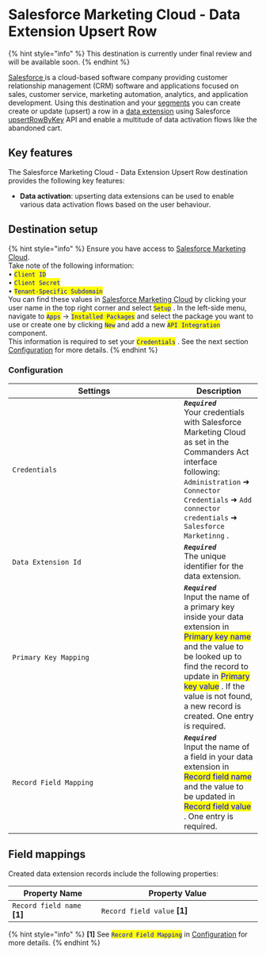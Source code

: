 # Salesforce Marketing Cloud - Data Extension Upsert Row

{% hint style="info" %}
This destination is currently under final review and will be available soon.
{% endhint %}

[Salesforce ](https://www.salesforce.com)is a cloud-based software company providing customer relationship management (CRM) software and applications focused on sales, customer service, marketing automation, analytics, and application development. Using this destination and your [segments](https://doc.commandersact.com/features/customers/segment) you can create create or update (upsert) a row in a [data extension](https://help.salesforce.com/s/articleView?id=data.c360_a_data_extensions.htm\&type=5) using Salesforce [upsertRowByKey](https://developer.salesforce.com/docs/marketing/marketing-cloud/references/mc-data_extension_rows_sync?meta=upsertRowByKey) API and enable a multitude of data activation flows like the abandoned cart.

## Key features

The Salesforce Marketing Cloud - Data Extension Upsert Row destination provides the following key features:

* **Data activation**: upserting data extensions can be used to enable various data activation flows based on the user behaviour.

## Destination setup

{% hint style="info" %}
Ensure you have access to [Salesforce Marketing Cloud](https://mc.exacttarget.com/).\
Take note of the following information:\
• <mark style="color:blue;">`Client ID`</mark>\
• <mark style="color:blue;">`Client Secret`</mark>\
• <mark style="color:blue;">`Tenant-Specific Subdomain`</mark>\
You can find these values in [Salesforce Marketing Cloud](https://mc.exacttarget.com/) by clicking your user name in the top right corner and select <mark style="color:blue;">`Setup`</mark> . In the left-side menu, navigate to <mark style="color:blue;">`Apps`</mark>  → <mark style="color:blue;">`Installed Packages`</mark> and select the package you want to use or create one by clicking <mark style="color:blue;">`New`</mark>  and add a new <mark style="color:blue;">`API Integration`</mark>  component.\
This information is required to set your <mark style="color:blue;">`Credentials`</mark> . See the next section [Configuration](salesforce-marketing-cloud-data-extension-upsert-row.md#configuration) for more details.
{% endhint %}

### Configuration

<table><thead><tr><th width="331">Settings</th><th>Description</th></tr></thead><tbody><tr><td><code>Credentials</code></td><td><em><strong><code>Required</code></strong></em> <br>Your credentials with Salesforce Marketing Cloud as set in the Commanders Act interface following: <code>Administration</code> ➜ <code>Connector Credentials</code> ➜ <code>Add connector credentials</code> ➜ <code>Salesforce Marketinng</code> .</td></tr><tr><td><code>Data Extension Id</code></td><td><em><strong><code>Required</code></strong></em> <br>The unique identifier for the data extension.</td></tr><tr><td><code>Primary Key Mapping</code></td><td><em><strong><code>Required</code></strong></em> <br>Input the name of a primary key inside your data extension in <mark style="color:blue;">Primary key name</mark>  and the value to be looked up to find the record to update in <mark style="color:blue;">Primary key value</mark>  . If the value is not found, a new record is created. One entry is required.</td></tr><tr><td><code>Record Field Mapping</code></td><td><em><strong><code>Required</code></strong></em> <br>Input the name of a field in your data extension in <mark style="color:blue;">Record field name</mark>  and the value to be updated in <mark style="color:blue;">Record field value</mark>  . One entry is required.</td></tr></tbody></table>

## Field mappings

Created data extension records include the following properties:

<table><thead><tr><th width="275">Property Name</th><th width="586">Property Value</th></tr></thead><tbody><tr><td><code>Record field name</code> <strong>[1]</strong></td><td><code>Record field value</code> <strong>[1]</strong></td></tr></tbody></table>

{% hint style="info" %}
**\[1]** See <mark style="color:blue;">`Record Field Mapping`</mark>  in [Configuration](salesforce-marketing-cloud-data-extension-upsert-row.md#configuration) for more details.
{% endhint %}
